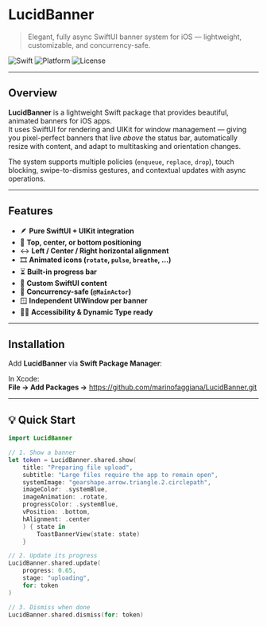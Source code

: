 # LucidBanner

> Elegant, fully async SwiftUI banner system for iOS — lightweight, customizable, and concurrency-safe.

![Swift](https://img.shields.io/badge/Swift-6.0-orange.svg)
![Platform](https://img.shields.io/badge/platform-iOS_14+-lightgrey.svg)
![License](https://img.shields.io/badge/license-MIT-green.svg)

---

## Overview

**LucidBanner** is a lightweight Swift package that provides beautiful, animated banners for iOS apps.  
It uses SwiftUI for rendering and UIKit for window management — giving you pixel-perfect banners that live *above* the status bar, automatically resize with content, and adapt to multitasking and orientation changes.

The system supports multiple policies (`enqueue`, `replace`, `drop`), touch blocking, swipe-to-dismiss gestures, and contextual updates with async operations.

---

## Features

- 🪶 **Pure SwiftUI + UIKit integration**
- 🧭 **Top, center, or bottom positioning**
- ↔️ **Left / Center / Right horizontal alignment**
- 🎞️ **Animated icons (`rotate`, `pulse`, `breathe`, …)**
- ⏳ **Built-in progress bar**
- 🧩 **Custom SwiftUI content**
- 🧠 **Concurrency-safe (`@MainActor`)**
- 🪟 **Independent UIWindow per banner**
- 🧍‍♂️ **Accessibility & Dynamic Type ready**

---

## Installation

Add **LucidBanner** via **Swift Package Manager**:

In Xcode:  
**File → Add Packages →** https://github.com/marinofaggiana/LucidBanner.git

---


## 💡 Quick Start

```swift
import LucidBanner

// 1. Show a banner
let token = LucidBanner.shared.show(
    title: "Preparing file upload",
    subtitle: "Large files require the app to remain open",
    systemImage: "gearshape.arrow.triangle.2.circlepath",
    imageColor: .systemBlue,
    imageAnimation: .rotate,
    progressColor: .systemBlue,
    vPosition: .bottom,
    hAlignment: .center
    ) { state in
        ToastBannerView(state: state)
    }

// 2. Update its progress
LucidBanner.shared.update(
    progress: 0.65,
    stage: "uploading",
    for: token
)

// 3. Dismiss when done
LucidBanner.shared.dismiss(for: token)
